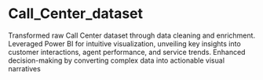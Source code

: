 # Call_Center_dataset
Transformed raw Call Center dataset through data cleaning and enrichment. Leveraged Power BI for intuitive visualization, unveiling key insights into customer interactions, agent performance, and service trends. Enhanced decision-making by converting complex data into actionable visual narratives
